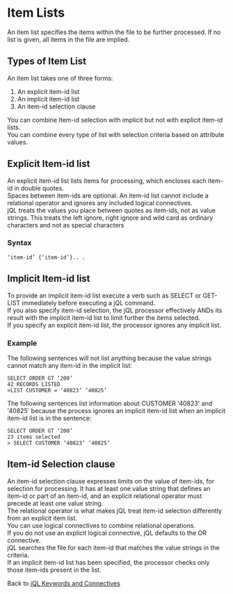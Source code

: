 # Item Lists  

<PageHeader />

An item list specifies the items within the file to be further processed. If no list is given, all items in the file are implied.

## Types of Item List

An item list takes one of three forms:

1. An explicit item-id list  
2. An implicit item-id list  
3. An item-id selection clause  

You can combine Item-id selection with implicit but not with explicit item-id lists.  
You can combine every type of list with selection criteria based on attribute values.  

## Explicit Item-id list  

An explicit item-id list lists items for processing, which encloses each item-id in double quotes.  
Spaces between item-ids are optional. An item-id list cannot include a relational operator and ignores any included logical connectives.  
jQL treats the values you place between quotes as item-ids, not as value strings. This treats the left ignore, right ignore and wild card as ordinary characters and not as special characters

### Syntax

```
‘item-id’ {‘item-id’}.. .
```

## Implicit Item-id list  

To provide an implicit item-id list execute a verb such as SELECT or GET-LIST immediately before executing a jQL command.  
If you also specify item-id selection, the jQL processor effectively ANDs its result with the implicit item-id list to limit further the items selected.  
If you specify an explicit item-id list, the processor ignores any implicit list.  

### Example  

The following sentences will not list anything because the value strings cannot match any item-id in the implicit list:  

```
SELECT ORDER GT ‘200’
42 RECORDS LISTED
>LIST CUSTOMER = ‘40823’ ‘40825’
```

The following sentences list information about CUSTOMER '40823' and '40825' because the process ignores an implicit item-id list when an implicit item-id list is in the sentence:  

```
SELECT ORDER GT ‘200’
23 items selected
> SELECT CUSTOMER ‘40823’ ‘40825’
```

## Item-id Selection clause  

An item-id selection clause expresses limits on the value of item-ids, for selection for processing.
It has at least one value string that defines an item-id or part of an item-id, and an explicit relational operator must precede at least one value string.  
The relational operator is what makes jQL treat item-id selection differently from an explicit item list.  
You can use logical connectives to combine relational operations.  
If you do not use an explicit logical connective, jQL defaults to the OR connective.  
jQL searches the file for each item-id that matches the value strings in the criteria.  
If an implicit item-id list has been specified, the processor checks only those item-ids present in the list.

Back to [jQL Keywords and Connectives](./../README.md)

<PageFooter />
